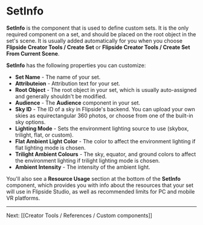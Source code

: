 # SetInfo

**SetInfo** is the component that is used to define custom sets. It is the only required component on a set, and should be placed on the root object in the set's scene. It is usually added automatically for you when you choose **Flipside Creator Tools / Create Set** or **Flipside Creator Tools / Create Set From Current Scene**.

**SetInfo** has the following properties you can customize:

* **Set Name** - The name of your set.
* **Attributeion** - Attribution text for your set.
* **Root Object** - The root object in your set, which is usually auto-assigned and generally shouldn't be modified.
* **Audience** - The **Audience** component in your set.
* **Sky ID** - The ID of a sky in Flipside's backend. You can upload your own skies as equirectangular 360 photos, or choose from one of the built-in sky options.
* **Lighting Mode** - Sets the environment lighting source to use (skybox, trilight, flat, or custom).
* **Flat Ambient Light Color** - The color to affect the environment lighting if flat lighting mode is chosen.
* **Trilight Ambient Colours** - The sky, equator, and ground colors to affect the environment lighting if trilight lighting mode is chosen.
* **Ambient Intensity** - The intensity of the ambient light.

You'll also see a **Resource Usage** section at the bottom of the **SetInfo** component, which provides you with info about the resources that your set will use in Flipside Studio, as well as recommended limits for PC and mobile VR platforms.

---

Next: [[Creator Tools / References / Custom components]]
